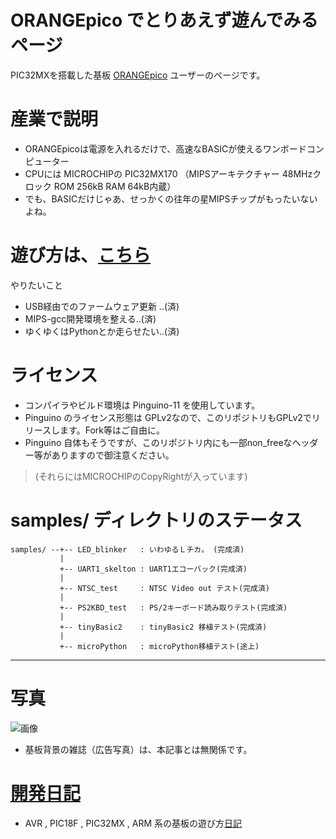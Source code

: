 # ORANGEpico でとりあえず遊んでみるページ

PIC32MXを搭載した基板 [ORANGEpico](http://www.picosoft.co.jp/orange/) ユーザーのページです。

# 産業で説明

* ORANGEpicoは電源を入れるだけで、高速なBASICが使えるワンボードコンピューター
* CPUには MICROCHIPの PIC32MX170 （MIPSアーキテクチャー 48MHzクロック ROM 256kB RAM 64kB内蔵）
* でも、BASICだけじゃあ、せっかくの往年の星MIPSチップがもったいないよね。

# 遊び方は、[こちら](https://github.com/iruka-/ORANGEpico/blob/master/firmware/README2.md)

やりたいこと
* USB経由でのファームウェア更新 ..(済)
* MIPS-gcc開発環境を整える..(済)
* ゆくゆくはPythonとか走らせたい..(済)

# ライセンス

* コンパイラやビルド環境は Pinguino-11 を使用しています。
* Pinguino のライセンス形態は GPLv2なので、このリポジトリもGPLv2でリリースします。Fork等はご自由に。
* Pinguino 自体もそうですが、このリポジトリ内にも一部non_freeなヘッダー等がありますので御注意ください。
> (それらにはMICROCHIPのCopyRightが入っています)

# samples/ ディレクトリのステータス

    samples/ --+-- LED_blinker   : いわゆるＬチカ。 (完成済)
               |
               +-- UART1_skelton : UART1エコーバック(完成済)
               |
               +-- NTSC_test     : NTSC Video out テスト(完成済)
               |
               +-- PS2KBD_test   : PS/2キーボード読み取りテスト(完成済)
               |
               +-- tinyBasic2    : tinyBasic2 移植テスト(完成済)
               |
               +-- microPython   : microPython移植テスト(途上)


--------

# 写真

![画像](https://raw.githubusercontent.com/iruka-/ORANGEpico/master/images/ORANGEpico.jpg)

* 基板背景の雑誌（広告写真）は、本記事とは無関係です。

# [開発日記](https://github.com/iruka-/ATMEL_AVR/blob/master/md/README.md)

* AVR , PIC18F , PIC32MX , ARM 系の基板の遊び方[日記](https://github.com/iruka-/ATMEL_AVR/blob/master/md/README.md)

